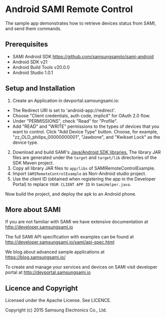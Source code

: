 Android SAMI Remote Control
===================================

The sample app demonstrates how to retrieve devices status from SAMI,
and send them commands.

Prerequisites
-------------

 * SAMI Android SDK https://github.com/samsungsamiio/sami-android
 * Android SDK v21
 * Android Build Tools v20.0.0
 * Android Studio 1.0.1

Setup and Installation
----------------------

1. Create an Application in devportal.samsungsami.io:
  * The Redirect URI is set to 'android-app://redirect'.
  * Choose "Client credentials, auth code, implicit" for OAuth 2.0 flow.
  * Under "PERMISSIONS", check "Read" for "Profile".
  * Add "READ" and "WRITE" permissions to the types of devices that you want to control. Click "Add Device Type" button.  Choose, for example, "zz_OLD_philips_00000000001", "Jawbone", and "Kwikset Lock" as the device type.
2. Download and build SAMI's [Java/Android SDK libraries.](/sami/native-SDKs/android-SDK.html) The library JAR files are generated under the `target` and `target/lib` directories of the SDK Maven project.
3. Copy all library JAR files to `app/libs` of SAMIRemoteControlExample.
4. Import `SAMIRemoteControlExample` as Non-Android studio project.
5. Use the client ID (obtained when registering the app in the Developer Portal) to replace `YOUR CLIENT APP ID` in `SamiHelper.java`.

Now build the project, and deploy the apk to an Android phone.

More about SAMI
---------------

If you are not familiar with SAMI we have extensive documentation at http://developer.samsungsami.io

The full SAMI API specification with examples can be found at http://developer.samsungsami.io/sami/api-spec.html

We blog about advanced sample applications at https://blog.samsungsami.io/

To create and manage your services and devices on SAMI visit developer portal at http://devportal.samsungsami.io

Licence and Copyright
---------------------

Licensed under the Apache License. See LICENCE.

Copyright (c) 2015 Samsung Electronics Co., Ltd.
